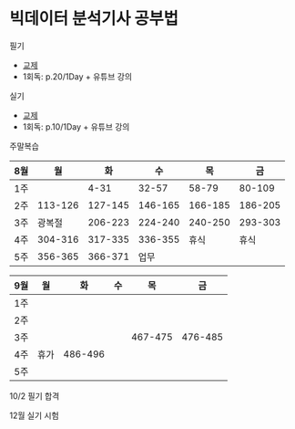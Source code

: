 # 빅데이터 분석기사 공부법


필기
- [교제](https://www.datacampus.co.kr/book/book_view.jsp?id=3197&)
- 1회독: p.20/1Day + 유튜브 강의


실기
- [교제](https://www.datacampus.co.kr/book/book_view.jsp?id=3228&ch=book)
- 1회독: p.10/1Day + 유튜브 강의


주말복습


8월|월|화|수|목|금
---|---|---|---|---|---|
1주| |4-31|32-57|58-79|80-109|
2주|113-126|127-145|146-165|166-185|186-205|
3주|광복절|206-223|224-240|240-250|293-303|
4주|304-316|317-335|336-355|휴식|휴식|
5주|356-365|366-371|업무| | |


9월|월|화|수|목|금
---|---|---|---|---|---|
1주| |||||
2주||||||
3주||||467-475|476-485|
4주|휴가|486-496||||
5주|||| | |


10/2 필기 합격

12월 실기 시험
